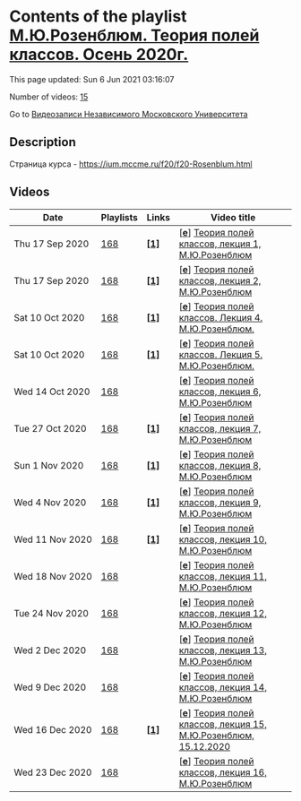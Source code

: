# Contents of the playlist [М.Ю.Розенблюм. Теория полей классов. Осень 2020г.](https://www.youtube.com/playlist?list=PLp9ABVh6_x4EpBnrXDJ2DwwXTwsQur2D8)

This page updated: Sun 6 Jun 2021 03:16:07

Number of videos: [15](#videos)

Go to [Видеозаписи Независимого Московского Университета](../README.md)

## Description

Страница курса - <https://ium.mccme.ru/f20/f20-Rosenblum.html>

## Videos

|Date|Playlists|Links|Video title|
|---|---|---|---|
| Thu&nbsp;17&nbsp;Sep&nbsp;2020 | [168](../playlists/168 "М.Ю.Розенблюм. Теория полей классов. Осень 2020г.") | [**[1]**](https://ium.mccme.ru/f20/f20-Rosenblum.html) | [[**e**](https://studio.youtube.com/video/uxJhyDNlLeY/edit "Edit")] [Теория полей классов, лекция 1, М.Ю.Розенблюм](https://www.youtube.com/watch?v=uxJhyDNlLeY&list=PLp9ABVh6_x4EpBnrXDJ2DwwXTwsQur2D8 "подробности: https://ium.mccme.ru/f20/f20-Rosenblum.html") |
| Thu&nbsp;17&nbsp;Sep&nbsp;2020 | [168](../playlists/168 "М.Ю.Розенблюм. Теория полей классов. Осень 2020г.") | [**[1]**](https://ium.mccme.ru/f20/f20-Rosenblum.html) | [[**e**](https://studio.youtube.com/video/9tC3sYEMov8/edit "Edit")] [Теория полей классов, лекция 2, М.Ю.Розенблюм](https://www.youtube.com/watch?v=9tC3sYEMov8&list=PLp9ABVh6_x4EpBnrXDJ2DwwXTwsQur2D8 "подробности: https://ium.mccme.ru/f20/f20-Rosenblum.html") |
| Sat&nbsp;10&nbsp;Oct&nbsp;2020 | [168](../playlists/168 "М.Ю.Розенблюм. Теория полей классов. Осень 2020г.") | [**[1]**](https://ium.mccme.ru/f20/f20-Rosenblum.html) | [[**e**](https://studio.youtube.com/video/ilftaa2OtcM/edit "Edit")] [Теория полей классов. Лекция 4. М.Ю.Розенблюм.](https://www.youtube.com/watch?v=ilftaa2OtcM&list=PLp9ABVh6_x4EpBnrXDJ2DwwXTwsQur2D8 "Страница курса - https://ium.mccme.ru/f20/f20-Rosenblum.html") |
| Sat&nbsp;10&nbsp;Oct&nbsp;2020 | [168](../playlists/168 "М.Ю.Розенблюм. Теория полей классов. Осень 2020г.") | [**[1]**](https://ium.mccme.ru/f20/f20-Rosenblum.html) | [[**e**](https://studio.youtube.com/video/EHP4XR2wHrc/edit "Edit")] [Теория полей классов. Лекция 5. М.Ю.Розенблюм.](https://www.youtube.com/watch?v=EHP4XR2wHrc&list=PLp9ABVh6_x4EpBnrXDJ2DwwXTwsQur2D8 "Страница курса - https://ium.mccme.ru/f20/f20-Rosenblum.html") |
| Wed&nbsp;14&nbsp;Oct&nbsp;2020 | [168](../playlists/168 "М.Ю.Розенблюм. Теория полей классов. Осень 2020г.") |  | [[**e**](https://studio.youtube.com/video/CxoMeeIRx6M/edit "Edit")] [Теория полей классов, лекция 6, М.Ю.Розенблюм](https://www.youtube.com/watch?v=CxoMeeIRx6M&list=PLp9ABVh6_x4EpBnrXDJ2DwwXTwsQur2D8) |
| Tue&nbsp;27&nbsp;Oct&nbsp;2020 | [168](../playlists/168 "М.Ю.Розенблюм. Теория полей классов. Осень 2020г.") | [**[1]**](https://ium.mccme.ru/f20/f20-Rosenblum.html) | [[**e**](https://studio.youtube.com/video/wufigb2o0YM/edit "Edit")] [Теория полей классов, лекция 7, М.Ю.Розенблюм](https://www.youtube.com/watch?v=wufigb2o0YM&list=PLp9ABVh6_x4EpBnrXDJ2DwwXTwsQur2D8 "Страница курса - https://ium.mccme.ru/f20/f20-Rosenblum.html") |
| Sun&nbsp;1&nbsp;Nov&nbsp;2020 | [168](../playlists/168 "М.Ю.Розенблюм. Теория полей классов. Осень 2020г.") | [**[1]**](https://ium.mccme.ru/f20/f20-Rosenblum.html) | [[**e**](https://studio.youtube.com/video/QzE4aOGxkeQ/edit "Edit")] [Теория полей классов, лекция 8, М.Ю.Розенблюм](https://www.youtube.com/watch?v=QzE4aOGxkeQ&list=PLp9ABVh6_x4EpBnrXDJ2DwwXTwsQur2D8 "Страница курса - https://ium.mccme.ru/f20/f20-Rosenblum.html") |
| Wed&nbsp;4&nbsp;Nov&nbsp;2020 | [168](../playlists/168 "М.Ю.Розенблюм. Теория полей классов. Осень 2020г.") | [**[1]**](https://ium.mccme.ru/f20/f20-Rosenblum.html) | [[**e**](https://studio.youtube.com/video/KmWFPwtGM-o/edit "Edit")] [Теория полей классов, лекция 9, М.Ю.Розенблюм](https://www.youtube.com/watch?v=KmWFPwtGM-o&list=PLp9ABVh6_x4EpBnrXDJ2DwwXTwsQur2D8 "Страница курса - https://ium.mccme.ru/f20/f20-Rosenblum.html") |
| Wed&nbsp;11&nbsp;Nov&nbsp;2020 | [168](../playlists/168 "М.Ю.Розенблюм. Теория полей классов. Осень 2020г.") | [**[1]**](https://ium.mccme.ru/f20/f20-Rosenblum.html) | [[**e**](https://studio.youtube.com/video/a2_DFnEKt94/edit "Edit")] [Теория полей классов, лекция 10, М.Ю.Розенблюм](https://www.youtube.com/watch?v=a2_DFnEKt94&list=PLp9ABVh6_x4EpBnrXDJ2DwwXTwsQur2D8 "Страница курса - https://ium.mccme.ru/f20/f20-Rosenblum.html") |
| Wed&nbsp;18&nbsp;Nov&nbsp;2020 | [168](../playlists/168 "М.Ю.Розенблюм. Теория полей классов. Осень 2020г.") |  | [[**e**](https://studio.youtube.com/video/8goVQq5mLag/edit "Edit")] [Теория полей классов, лекция 11, М.Ю.Розенблюм](https://www.youtube.com/watch?v=8goVQq5mLag&list=PLp9ABVh6_x4EpBnrXDJ2DwwXTwsQur2D8) |
| Tue&nbsp;24&nbsp;Nov&nbsp;2020 | [168](../playlists/168 "М.Ю.Розенблюм. Теория полей классов. Осень 2020г.") |  | [[**e**](https://studio.youtube.com/video/_2L6C_NsdG8/edit "Edit")] [Теория полей классов, лекция 12, М.Ю.Розенблюм](https://www.youtube.com/watch?v=_2L6C_NsdG8&list=PLp9ABVh6_x4EpBnrXDJ2DwwXTwsQur2D8) |
| Wed&nbsp;2&nbsp;Dec&nbsp;2020 | [168](../playlists/168 "М.Ю.Розенблюм. Теория полей классов. Осень 2020г.") |  | [[**e**](https://studio.youtube.com/video/oQEtGYKTr6g/edit "Edit")] [Теория полей классов, лекция 13, М.Ю.Розенблюм](https://www.youtube.com/watch?v=oQEtGYKTr6g&list=PLp9ABVh6_x4EpBnrXDJ2DwwXTwsQur2D8) |
| Wed&nbsp;9&nbsp;Dec&nbsp;2020 | [168](../playlists/168 "М.Ю.Розенблюм. Теория полей классов. Осень 2020г.") |  | [[**e**](https://studio.youtube.com/video/5nrZqsqpwAo/edit "Edit")] [Теория полей классов, лекция 14, М.Ю.Розенблюм](https://www.youtube.com/watch?v=5nrZqsqpwAo&list=PLp9ABVh6_x4EpBnrXDJ2DwwXTwsQur2D8) |
| Wed&nbsp;16&nbsp;Dec&nbsp;2020 | [168](../playlists/168 "М.Ю.Розенблюм. Теория полей классов. Осень 2020г.") | [**[1]**](https://ium.mccme.ru/f20/f20-Rosenblum.html) | [[**e**](https://studio.youtube.com/video/IivTOjB_Xic/edit "Edit")] [Теория полей классов, лекция 15, М.Ю.Розенблюм, 15.12.2020](https://www.youtube.com/watch?v=IivTOjB_Xic&list=PLp9ABVh6_x4EpBnrXDJ2DwwXTwsQur2D8 "https://ium.mccme.ru/f20/f20-Rosenblum.html") |
| Wed&nbsp;23&nbsp;Dec&nbsp;2020 | [168](../playlists/168 "М.Ю.Розенблюм. Теория полей классов. Осень 2020г.") |  | [[**e**](https://studio.youtube.com/video/97239kzbbBs/edit "Edit")] [Теория полей классов, лекция 16, М.Ю.Розенблюм](https://www.youtube.com/watch?v=97239kzbbBs&list=PLp9ABVh6_x4EpBnrXDJ2DwwXTwsQur2D8) |
